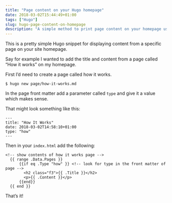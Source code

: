 ```yaml
---
title: "Page content on your Hugo homepage"
date: 2018-03-02T15:44:49+01:00
tags: ["Hugo"]
slug: hugo-page-content-on-homepage
description: "A simple method to print page content on your homepage using the Hugo static site generator."
---
```


This is a pretty simple Hugo snippet for displaying content from a specific page on your site homepage.

Say for example I wanted to add the title and content from a page called “How it works” on my homepage.

First I’d need to create a page called how it works.

```
$ hugo new page/how-it-works.md
```

In the page front matter add a parameter called `type` and give it a value which makes sense.

That might look something like this:

```
---
title: "How It Works"
date: 2018-03-02T14:58:10+01:00
type: "how"
---
```

Then in your `index.html` add the following:

```
<!-- show contents of how it works page -->
  {{ range .Data.Pages }}
      {{if eq .Type "how" }} <!-- look for type in the front matter of page -->
        <h2 class="f3">{{ .Title }}</h2>
        <p>{{ .Content }}</p>
      {{end}}
  {{ end }}

```

That’s it!
